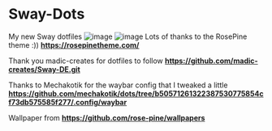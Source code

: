 # Sway-Dots
My new Sway dotfiles
![image](https://github.com/user-attachments/assets/94001e28-70f9-430f-a5de-1d1d037c29f1)
![image](https://github.com/user-attachments/assets/ec613360-a99b-41f9-9ca6-6364483ef4f5)
Lots of thanks to the RosePine theme :)) **https://rosepinetheme.com/**

Thank you madic-creates for dotfiles to follow **https://github.com/madic-creates/Sway-DE.git** 

Thanks to Mechakotik for the waybar config that I tweaked a little **https://github.com/mechakotik/dots/tree/b50571261322387530775854cf73db575585f277/.config/waybar**

Wallpaper from **https://github.com/rose-pine/wallpapers**
